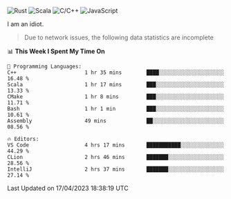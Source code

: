 ![Rust](https://img.shields.io/badge/Rust-000000?style=flat-square&logo=rust&logoColor=white)
![Scala](https://img.shields.io/badge/Scala-DC322F?style=flat-square&logo=Scala)
![C/C++](https://img.shields.io/badge/C++-00599c?style=flat-square&logo=C%2B%2B)
![JavaScript](https://img.shields.io/badge/JavaScript-323330?style=flat-square&logo=javascript&logoColor=F7DF1E)

I am an idiot.

> Due to network issues, the following data statistics are incomplete

<!--START_SECTION:waka-->
📊 **This Week I Spent My Time On** 

```text
💬 Programming Languages: 
C++                      1 hr 35 mins        ████░░░░░░░░░░░░░░░░░░░░░   16.48 % 
Scala                    1 hr 17 mins        ███░░░░░░░░░░░░░░░░░░░░░░   13.33 % 
CMake                    1 hr 8 mins         ███░░░░░░░░░░░░░░░░░░░░░░   11.71 % 
Bash                     1 hr 1 min          ███░░░░░░░░░░░░░░░░░░░░░░   10.61 % 
Assembly                 49 mins             ██░░░░░░░░░░░░░░░░░░░░░░░   08.56 % 

🔥 Editors: 
VS Code                  4 hrs 17 mins       ███████████░░░░░░░░░░░░░░   44.29 % 
CLion                    2 hrs 46 mins       ███████░░░░░░░░░░░░░░░░░░   28.56 % 
IntelliJ                 2 hrs 37 mins       ███████░░░░░░░░░░░░░░░░░░   27.14 % 
```


 Last Updated on 17/04/2023 18:38:19 UTC
<!--END_SECTION:waka-->
